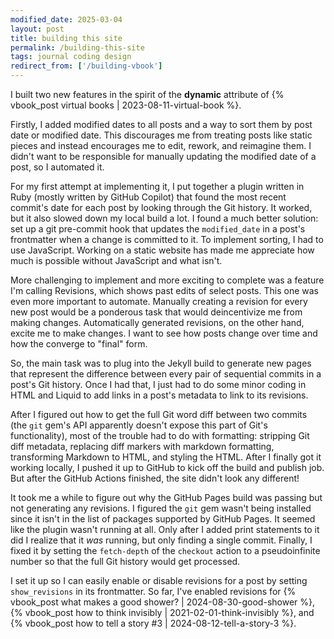 ```yaml
---
modified_date: 2025-03-04
layout: post
title: building this site
permalink: /building-this-site
tags: journal coding design
redirect_from: ['/building-vbook']
---
```


I built two new features in the spirit of the **dynamic** attribute of {% vbook_post virtual books | 2023-08-11-virtual-book %}.
<!--more-->

Firstly, I added modified dates to all posts and a way to sort them by post date or modified date.
This discourages me from treating posts like static pieces and instead encourages me to edit, rework, and reimagine them.
I didn't want to be responsible for manually updating the modified date of a post, so I automated it.

For my first attempt at implementing it, I put together a plugin written in Ruby (mostly written by GitHub Copilot) that found the most recent commit's date for each post by looking through the Git history.
It worked, but it also slowed down my local build a lot.
I found a much better solution: set up a git pre-commit hook that updates the `modified_date` in a post's frontmatter when a change is committed to it.
To implement sorting, I had to use JavaScript.
Working on a static website has made me appreciate how much is possible without JavaScript and what isn't.

More challenging to implement and more exciting to complete was a feature I'm calling Revisions, which shows past edits of select posts.
This one was even more important to automate.
Manually creating a revision for every new post would be a ponderous task that would deincentivize me from making changes.
Automatically generated revisions, on the other hand, excite me to make changes.
I want to see how posts change over time and how the converge to "final" form.

So, the main task was to plug into the Jekyll build to generate new pages that represent the difference between every pair of sequential commits in a post's Git history.
Once I had that, I just had to do some minor coding in HTML and Liquid to add links in a post's metadata to link to its revisions.

After I figured out how to get the full Git word diff between two commits (the `git` gem's API apparently doesn't expose this part of Git's functionality), most of the trouble had to do with formatting: stripping Git diff metadata, replacing diff markers with markdown formatting, transforming Markdown to HTML, and styling the HTML.
After I finally got it working locally, I pushed it up to GitHub to kick off the build and publish job.
But after the GitHub Actions finished, the site didn't look any different!

It took me a while to figure out why the GitHub Pages build was passing but not generating any revisions.
I figured the `git` gem wasn't being installed since it isn't in the list of packages supported by GitHub Pages.
It seemed like the plugin wasn't running at all.
Only after I added print statements to it did I realize that it _was_ running, but only finding a single commit.
Finally, I fixed it by setting the `fetch-depth` of the `checkout` action to a pseudoinfinite number so that the full Git history would get processed.

I set it up so I can easily enable or disable revisions for a post by setting `show_revisions` in its frontmatter.
So far, I've enabled revisions for {% vbook_post what makes a good shower? | 2024-08-30-good-shower %}, {% vbook_post how to think invisibly | 2021-02-01-think-invisibly %}, and {% vbook_post how to tell a story #3 | 2024-08-12-tell-a-story-3 %}.
